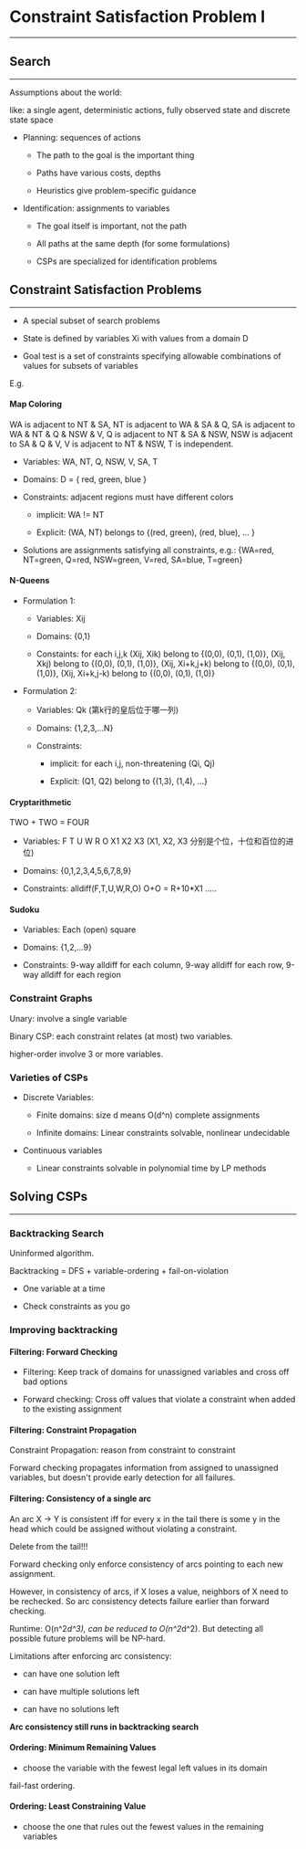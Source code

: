 # Constraint Satisfaction Problem I
---

## Search
---

Assumptions about the world:

like: a single agent, deterministic actions, fully observed state and discrete state space

- Planning: sequences of actions

	- The path to the goal is the important thing

	- Paths have various costs, depths

	- Heuristics give problem-specific guidance

- Identification: assignments to variables

	- The goal itself is important, not the path

	- All paths at the same depth (for some formulations)

	- CSPs are specialized for identification problems

## Constraint Satisfaction Problems
---

- A special subset of search problems

- State is defined by variables Xi with values from a domain D 

- Goal test is a set of constraints specifying allowable combinations of values for subsets of variables

E.g.

#### Map Coloring

WA is adjacent to NT & SA, NT is adjacent to WA & SA & Q, SA is adjacent to WA & NT & Q & NSW & V, Q is adjacent to NT & SA & NSW, NSW is adjacent to SA & Q & V, V is adjacent to NT & NSW, T is independent.
         
- Variables: WA, NT, Q, NSW, V, SA, T

- Domains: D = { red, green, blue }

- Constraints: adjacent regions must have different colors

	- implicit: WA != NT

	- Explicit: (WA, NT) belongs to {(red, green), (red, blue), ... }

- Solutions are assignments satisfying all constraints, e.g.: {WA=red, NT=green, Q=red, NSW=green, V=red, SA=blue, T=green}

#### N-Queens

- Formulation 1:

	- Variables: Xij

	- Domains: {0,1}

	- Constaints: for each i,j,k (Xij, Xik) belong to {(0,0), (0,1), (1,0)}, (Xij, Xkj) belong to {(0,0), (0,1), (1,0)}, (Xij, Xi+k,j+k) belong to {(0,0), (0,1), (1,0)}, (Xij, Xi+k,j-k) belong to {(0,0), (0,1), (1,0)}

- Formulation 2:

	- Variables: Qk (第k行的皇后位于哪一列)

	- Domains: {1,2,3,...N}

	- Constraints: 
	
		- implicit: for each i,j, non-threatening (Qi, Qj)

		- Explicit: (Q1, Q2) belong to {(1,3), (1,4), ...}

#### Cryptarithmetic

TWO + TWO = FOUR

- Variables: F T U W R O X1 X2 X3 (X1, X2, X3 分别是个位，十位和百位的进位)

- Domains: {0,1,2,3,4,5,6,7,8,9}

- Constraints: alldiff(F,T,U,W,R,O) O+O = R+10*X1 .....

#### Sudoku

- Variables: Each (open) square

- Domains: {1,2,...9}

- Constraints: 9-way alldiff for each column, 9-way alldiff for each row, 9-way alldiff for each region

### Constraint Graphs

Unary: involve a single variable

Binary CSP: each constraint relates (at most) two variables.

higher-order involve 3 or more variables.


### Varieties of CSPs

- Discrete Variables: 

	- Finite domains: size d means O(d^n) complete assignments
	
	- Infinite domains: Linear constraints solvable, nonlinear undecidable

- Continuous variables

	- Linear constraints solvable in polynomial time by LP methods

## Solving CSPs
---

### Backtracking Search

Uninformed algorithm.

Backtracking = DFS + variable-ordering + fail-on-violation

- One variable at a time

- Check constraints as you go

### Improving backtracking

#### Filtering: Forward Checking

- Filtering: Keep track of domains for unassigned variables and cross off bad options

- Forward checking: Cross off values that violate a constraint when added to the existing assignment

#### Filtering: Constraint Propagation

Constraint Propagation: reason from constraint to constraint

Forward checking propagates information from assigned to unassigned variables, but doesn't provide early detection for all failures.

#### Filtering: Consistency of a single arc

An arc X -> Y is consistent iff for every x in the tail there is some y in the head which could be assigned without violating a constraint.

Delete from the tail!!!

Forward checking only enforce consistency of arcs pointing to each new assignment.

However, in consistency of arcs, if X loses a value, neighbors of X need to be rechecked. So arc consistency detects failure earlier than forward checking.

Runtime: O(n^2*d^3), can be reduced to O(n^2*d^2). But detecting all possible future problems will be NP-hard.

Limitations after enforcing arc consistency:

- can have one solution left

- can have multiple solutions left

- can have no solutions left

**Arc consistency still runs in backtracking search**

#### Ordering: Minimum Remaining Values

- choose the variable with the fewest legal left values in its domain

fail-fast ordering.

#### Ordering: Least Constraining Value

- choose the one that rules out the fewest values in the remaining variables


